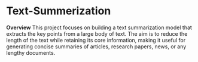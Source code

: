 # Text-Summerization

**Overview**
This project focuses on building a text summarization model that extracts the key points from a large body of text. The aim is to reduce the length of the text while retaining its core information, making it useful for generating concise summaries of articles, research papers, news, or any lengthy documents.
